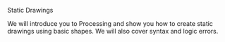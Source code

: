 Static Drawings

We will introduce you to Processing and show you how to create static drawings using basic shapes.  We will also cover syntax and logic errors.